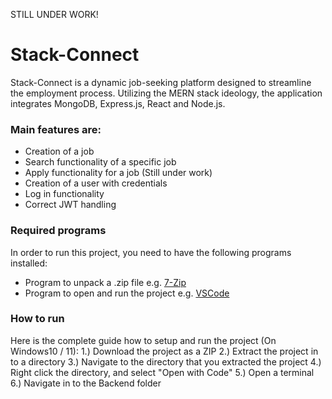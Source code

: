 STILL UNDER WORK!

# Stack-Connect

Stack-Connect is a dynamic job-seeking platform designed to streamline the employment process.
Utilizing the MERN stack ideology, the application integrates MongoDB, Express.js, React and Node.js.

### Main features are: 
  - Creation of a job
  - Search functionality of a specific job
  - Apply functionality for a job (Still under work)
  - Creation of a user with credentials
  - Log in functionality
  - Correct JWT handling

### Required programs

In order to run this project, you need to have the following programs installed:
  - Program to unpack a .zip file e.g. [7-Zip](https://www.7-zip.org/)
  - Program to open and run the project e.g. [VSCode](https://code.visualstudio.com/)

### How to run

Here is the complete guide how to setup and run the project (On Windows10 / 11):
  1.) Download the project as a ZIP
  2.) Extract the project in to a directory
  3.) Navigate to the directory that you extracted the project
  4.) Right click the directory, and select "Open with Code"
  5.) Open a terminal
  6.) Navigate in to the Backend folder
  
